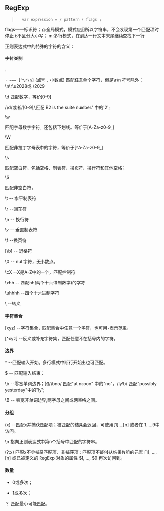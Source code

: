 ## RegExp
>		var expression = / pattern / flags ;
	
	
flags——标识符；
g:全局模式，模式应用所以字符串，不会发现第一个匹配项时停止
i:不区分大小写；
m:多行模式，在到达一行文本末尾继续查找下一行

正则表达式中的特殊的字符的含义：

#### 字符类别
 . 
 
 `· === [^\r\n]` (点号 `.` 小数点) 匹配任意单个字符，但是\r\n 符号除外： \n\r\u2028或 \2029
 
 \d
 匹配数字，等价[0-9]
 
/\d/或者/[0-9]/,匹配'B2 is the suite number.' 中的'2';

\w

匹配字母数字字符，还包括下划线。等价于[A-Za-z0-9_]

\W

匹配非拉丁字母表中的字符，等价于[^A-Za-z0-9_]

\s

匹配空白符，包括空格、制表符、换页符、换行符和其他空格； 

\S

匹配非空白符，

\t  -- 水平制表符

\r 	--回车符

\n 	-- 换行符

\v 	-- 垂直制表符

\f 	--换页符

[\b]  -- 退格符

\0 	-- nul 字符，无小数点。

\cX	--X是A-Z中的一个，匹配控制符

\xhh 	-- 匹配hh(两个十六进制数字)的字符

\uhhhh   --四个十六进制字符

\  	--转义

#### 字符集合

[xyz] 	--字符集合，匹配集合中任意一个字符，也可用`-`表示范围。

[^xyz]    --反义或补充字符集，匹配任意不在括号内的字符。

#### 边界

^  --匹配输入开始。多行模式中断行开始出也可匹配。

$   -- 匹配输入结束；

\b   --零宽单词边界；如/\bno/ 匹配"at nooon" 中的"no"，/ly\b/ 匹配"possibly yesterday"中的"ly";

\B   -- 零宽非单词边界,两字母之间或两空格之间。

#### 分组

(x)  	--匹配x并捕获匹配项；被匹配的结果会返回，可使用[1]....[n] 或者在 $1.....$9中访问。

\n    指向正则表达式中第n个括号中匹配的字符串。

(?:x)    匹配x不会捕获匹配项，非捕获项；匹配项不能够从结果数组的元素 [1], ..., [n] 或已被定义的 RegExp 对象的属性 $1, ..., $9 再次访问到。

#### 数量

*  0或多次；

+   1或多次；

？  匹配最小可能匹配。
